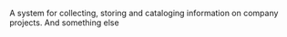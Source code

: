 A system for collecting, storing and cataloging information on company projects. And something else
